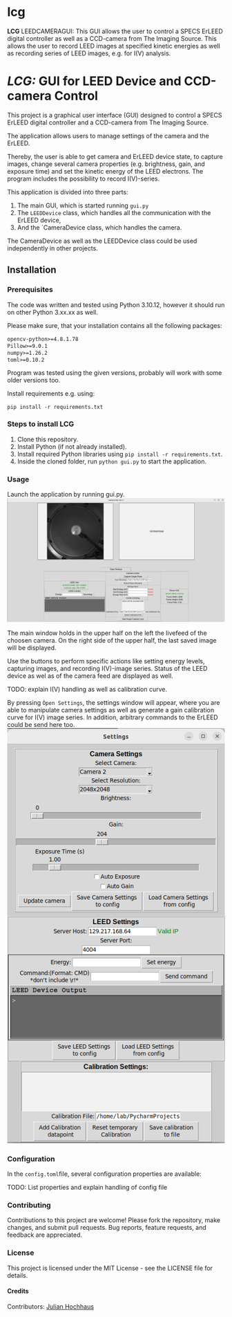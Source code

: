 # lcg
**LCG** LEEDCAMERAGUI: 
This GUI allows the user to control a SPECS ErLEED digital controller as well as a CCD-camera from The Imaging Source. 
This allows the user to record LEED images at specified kinetic energies as well as recording series of LEED images, e.g. for I(V) analysis.



# *LCG:* GUI for LEED Device and CCD-camera Control
This project is a graphical user interface (GUI) designed to control a SPECS ErLEED digital controller and a CCD-camera from The Imaging Source. 

The application allows users to manage settings of the camera and the ErLEED.

Thereby, the user is able to get camera and ErLEED device state, to capture images, change several camera properties (e.g. brightness, gain, and exposure time) and set the kinetic energy of the LEED electrons.
The program includes the possibility to record I(V)-series.


This application is divided into three parts:
1. The main GUI, which is started running `gui.py`
2. The `LEEDDevice` class, which handles all the communication with the ErLEED device,
3. And the `CameraDevice class, which handles the camera.

The CameraDevice as well as the LEEDDevice class could be used independently in other projects.


## Installation
### Prerequisites
The code was written and tested using Python 3.10.12, however it should run on other Python 3.xx.xx as well.

Please make sure, that your installation contains all the following packages:

```
opencv-python>=4.8.1.78
Pillow>=9.0.1
numpy>=1.26.2
toml>=0.10.2
```
Program was tested using the given versions, probably will work with some older versions too.

Install requirements e.g. using:
``` 
pip install -r requirements.txt
```


### Steps to install LCG
1. Clone this repository.
2. Install Python (if not already installed).
3. Install required Python libraries using 
`pip install -r requirements.txt`.
4. Inside the cloned folder, run `python gui.py` to start the application.
### Usage
Launch the application by running gui.py.
![Main GUI window](documentation/main_window.png)

The main window holds in the upper half on the left the livefeed of the choosen camera. On the right side of the upper half, the last saved image will be displayed.

Use the buttons to perform specific actions like setting energy levels, capturing images, and recording I(V)-image series. Status of the LEED device as wel as of the camera feed are displayed as well.

TODO: explain I(V) handling as well as calibration curve.

By pressing `Òpen Settings`, the settings window will appear, where you are able to manipulate camera settings as well as generate a gain calibration curve for I(V) image series. In addition, arbitrary commands to the ErLEED could be send here too. 
![Settings window](documentation/settings_window.png)

### Configuration

In the `config.toml`file, several configuration properties are available:

TODO: List properties and explain handling of config file

### Contributing
Contributions to this project are welcome! Please fork the repository, make changes, and submit pull requests. Bug reports, feature requests, and feedback are appreciated.

### License
This project is licensed under the MIT License - see the LICENSE file for details.

#### Credits
Contributors: [Julian Hochhaus](https://github.com/Julian-Hochhaus)

